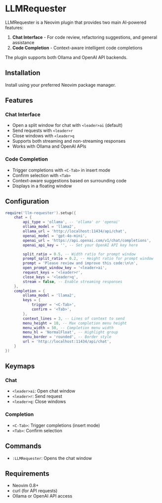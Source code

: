 # LLMRequester

LLMRequester is a Neovim plugin that provides two main AI-powered features:
1. **Chat Interface** - For code review, refactoring suggestions, and general assistance
2. **Code Completion** - Context-aware intelligent code completions

The plugin supports both Ollama and OpenAI API backends.

## Installation

Install using your preferred Neovim package manager.

## Features

### Chat Interface
- Open a split window for chat with `<leader>ai` (default)
- Send requests with `<leader>r`
- Close windows with `<leader>q`
- Supports both streaming and non-streaming responses
- Works with Ollama and OpenAI APIs

### Code Completion
- Trigger completions with `<C-Tab>` in insert mode
- Confirm selection with `<Tab>`
- Context-aware suggestions based on surrounding code
- Displays in a floating window

## Configuration

```lua
require('llm-requester').setup({
    chat = {
        api_type = 'ollama', -- 'ollama' or 'openai'
        ollama_model = 'llama2',
        ollama_url = 'http://localhost:11434/api/chat',
        openai_model = 'gpt-4o-mini',
        openai_url = 'https://api.openai.com/v1/chat/completions',
        openai_api_key = '', -- Set your OpenAI API key here

        split_ratio = 0.5, -- Width ratio for prompt window
        prompt_split_ratio = 0.2, -- Height ratio for prompt window
        prompt = 'Please review and improve this code:\n\n',
        open_prompt_window_key = '<leader>ai',
        request_keys = '<leader>r',
        close_keys = '<leader>q',
        stream = false, -- Enable streaming responses
    },
    completion = {
        ollama_model = 'llama2',
        keys = {
            trigger = '<C-Tab>',
            confirm = '<Tab>',
        },
        context_lines = 3, -- Lines of context to send
        menu_height = 10, -- Max completion menu height
        menu_width = 50, -- Completion menu width
        menu_hl = 'NormalFloat', -- Highlight group
        menu_border = 'rounded', -- Border style
        url = 'http://localhost:11434/api/chat',
    }
})
```

## Keymaps

### Chat
- `<leader>ai`: Open chat window
- `<leader>r`: Send request
- `<leader>q`: Close windows

### Completion
- `<C-Tab>`: Trigger completions (insert mode)
- `<Tab>`: Confirm selection

## Commands
- `:LLMRequester`: Opens the chat window

## Requirements
- Neovim 0.8+
- curl (for API requests)
- Ollama or OpenAI API access
